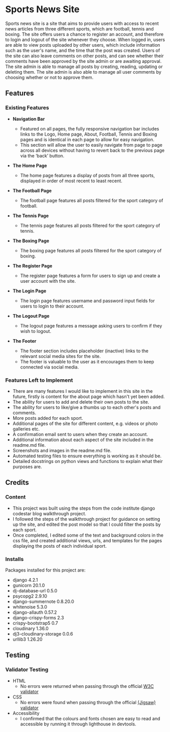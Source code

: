 # Sports News Site

Sports news site is a site that aims to provide users with access to recent news articles from three different sports, which are football, tennis and boxing.
The site offers users a chance to register an account, and therefore to login and logout of the site whenever they choose.
When logged in, users are able to view posts uploaded by other users, which include information such as the user's name, and the time that the post was created.
Users of the site can also leave comments on other posts, and can see whether their comments have been approved by the site admin or are awaiting approval.
The site admin is able to manage all posts by creating, reading, updating or deleting them.
The site admin is also able to manage all user comments by choosing whether or not to approve them.



## Features

### Existing Features

- __Navigation Bar__

  - Featured on all pages, the fully responsive navigation bar includes links to the Logo, Home page, About, Football, Tennis and Boxing pages and is identical in each page to allow for easy navigation.
  - This section will allow the user to easily navigate from page to page across all devices without having to revert back to the previous page via the ‘back’ button.

- __The Home Page__

  - The home page features a display of posts from all three sports, displayed in order of most recent to least recent.

- __The Football Page__

  - The football page features all posts filtered for the sport category of football.

- __The Tennis Page__

  - The tennis page features all posts filtered for the sport category of tennis.

- __The Boxing Page__

  - The boxing page features all posts filtered for the sport category of boxing.

- __The Register Page__

  - The register page features a form for users to sign up and create a user account with the site.

- __The Login Page__

  - The login page features username and password input fields for users to login to their account.

- __The Logout Page__

  - The logout page features a message asking users to confirm if they wish to logout.

- __The Footer__ 

  - The footer section includes placeholder (inactive) links to the relevant social media sites for the site.
  - The footer is valuable to the user as it encourages them to keep connected via social media.

### Features Left to Implement

- There are many features I would like to implement in this site in the future, firstly is content for the about page which hasn't yet been added.
- The ability for users to add and delete their own posts to the site.
- The ability for users to like/give a thumbs up to each other's posts and comments.
- More posts added for each sport.
- Additional pages of the site for different content, e.g. videos or photo galleries etc.
- A confirmation email sent to users when they create an account.
- Additional information about each aspect of the site included in the readme.md file.
- Screenshots and images in the readme.md file.
- Automated testing files to ensure everything is working as it should be.
- Detailed docstrings on python views and functions to explain what their purposes are.

## Credits

### Content

- This project was built using the steps from the code institute django codestar blog walkthrough project.
- I followed the steps of the walkthrough project for guidance on setting up the site, and edited the post model so that I could filter the posts by each sport.
- Once completed, I edited some of the text and background colors in the css file, and created additional views, urls, and templates for the pages displaying the posts of each individual sport.

### Installs

Packages installed for this project are:

- django 4.2.1
- gunicorn 20.1.0
- dj-database-url 0.5.0
- psycopg2 2.9.10
- django-summernote 0.8.20.0
- whitenoise 5.3.0
- django-allauth 0.57.2
- django-crispy-forms 2.3
- crispy-bootstrap5 0.7
- cloudinary 1.36.0
- dj3-cloudinary-storage 0.0.6
- urllib3 1.26.20

## Testing

### Validator Testing 

- HTML
  - No errors were returned when passing through the official [W3C validator](https://validator.w3.org/nu/?doc=https%3A%2F%2Fcode-institute-org.github.io%2Flove-running-2.0%2Findex.html)
- CSS
  - No errors were found when passing through the official [(Jigsaw) validator](https://jigsaw.w3.org/css-validator/validator?uri=https%3A%2F%2Fvalidator.w3.org%2Fnu%2F%3Fdoc%3Dhttps%253A%252F%252Fcode-institute-org.github.io%252Flove-running-2.0%252Findex.html&profile=css3svg&usermedium=all&warning=1&vextwarning=&lang=en#css)
- Accessibility
  - I confirmed that the colours and fonts chosen are easy to read and accessible by running it through lighthouse in devtools.
